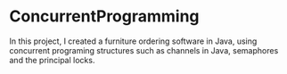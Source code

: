 # ConcurrentProgramming
In this project, I created a furniture ordering software in Java, using concurrent programing structures such as channels in Java, semaphores and the principal locks.
